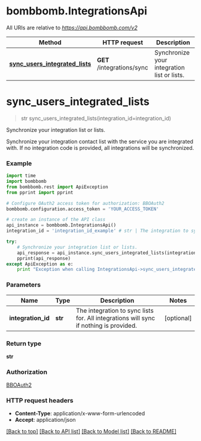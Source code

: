 # bombbomb.IntegrationsApi

All URIs are relative to *https://api.bombbomb.com/v2*

Method | HTTP request | Description
------------- | ------------- | -------------
[**sync_users_integrated_lists**](IntegrationsApi.md#sync_users_integrated_lists) | **GET** /integrations/sync | Synchronize your integration list or lists.


# **sync_users_integrated_lists**
> str sync_users_integrated_lists(integration_id=integration_id)

Synchronize your integration list or lists.

Synchronize your integration contact list with the service you are integrated with. If no integration code is provided, all integrations will be synchronized.

### Example 
```python
import time
import bombbomb
from bombbomb.rest import ApiException
from pprint import pprint

# Configure OAuth2 access token for authorization: BBOAuth2
bombbomb.configuration.access_token = 'YOUR_ACCESS_TOKEN'

# create an instance of the API class
api_instance = bombbomb.IntegrationsApi()
integration_id = 'integration_id_example' # str | The integration to sync lists for. All integrations will sync if nothing is provided. (optional)

try: 
    # Synchronize your integration list or lists.
    api_response = api_instance.sync_users_integrated_lists(integration_id=integration_id)
    pprint(api_response)
except ApiException as e:
    print "Exception when calling IntegrationsApi->sync_users_integrated_lists: %s\n" % e
```

### Parameters

Name | Type | Description  | Notes
------------- | ------------- | ------------- | -------------
 **integration_id** | **str**| The integration to sync lists for. All integrations will sync if nothing is provided. | [optional] 

### Return type

**str**

### Authorization

[BBOAuth2](../README.md#BBOAuth2)

### HTTP request headers

 - **Content-Type**: application/x-www-form-urlencoded
 - **Accept**: application/json

[[Back to top]](#) [[Back to API list]](../README.md#documentation-for-api-endpoints) [[Back to Model list]](../README.md#documentation-for-models) [[Back to README]](../README.md)

